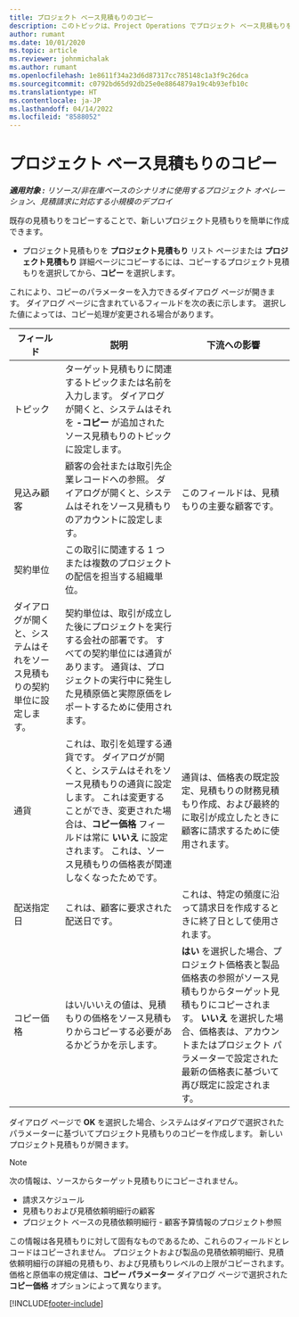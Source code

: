 ```yaml
---
title: プロジェクト ベース見積もりのコピー
description: このトピックは、Project Operations でプロジェクト ベース見積もりをコピーする方法について説明します。
author: rumant
ms.date: 10/01/2020
ms.topic: article
ms.reviewer: johnmichalak
ms.author: rumant
ms.openlocfilehash: 1e8611f34a23d6d87317cc785148c1a3f9c26dca
ms.sourcegitcommit: c0792bd65d92db25e0e8864879a19c4b93efb10c
ms.translationtype: HT
ms.contentlocale: ja-JP
ms.lasthandoff: 04/14/2022
ms.locfileid: "8588052"
---
```

# <a name="copy-project-based-quotes"></a>プロジェクト ベース見積もりのコピー

_**適用対象 :** リソース/非在庫ベースのシナリオに使用するプロジェクト オペレーション、見積請求に対応する小規模のデプロイ_

既存の見積もりをコピーすることで、新しいプロジェクト見積もりを簡単に作成できます。 

- プロジェクト見積もりを **プロジェクト見積もり** リスト ページまたは **プロジェクト見積もり** 詳細ページにコピーするには、コピーするプロジェクト見積もりを選択してから、**コピー** を選択します。

これにより、コピーのパラメーターを入力できるダイアログ ページが開きます。 ダイアログ ページに含まれているフィールドを次の表に示します。 選択した値によっては、コピー処理が変更される場合があります。

| **フィールド** | **説明** | **下流への影響** |
| --- | --- | --- |
| トピック | ターゲット見積もりに関連するトピックまたは名前を入力します。 ダイアログが開くと、システムはそれを **-コピー** が追加されたソース見積もりのトピックに設定します。 | |
| 見込み顧客 | 顧客の会社または取引先企業レコードへの参照。 ダイアログが開くと、システムはそれをソース見積もりのアカウントに設定します。 | このフィールドは、見積もりの主要な顧客です。 |
| 契約単位 | この取引に関連する 1 つまたは複数のプロジェクトの配信を担当する組織単位。
ダイアログが開くと、システムはそれをソース見積もりの契約単位に設定します。 | 契約単位は、取引が成立した後にプロジェクトを実行する会社の部署です。 すべての契約単位には通貨があります。 通貨は、プロジェクトの実行中に発生した見積原価と実際原価をレポートするために使用されます。 |
| 通貨 | これは、取引を処理する通貨です。 ダイアログが開くと、システムはそれをソース見積もりの通貨に設定します。 これは変更することができ、変更された場合は、**コピー価格** フィールドは常に **いいえ** に設定されます。 これは、ソース見積もりの価格表が関連しなくなったためです。 | 通貨は、価格表の既定設定、見積もりの財務見積もり作成、および最終的に取引が成立したときに顧客に請求するために使用されます。 |
| 配送指定日 | これは、顧客に要求された配送日です。 | これは、特定の頻度に沿って請求日を作成するときに終了日として使用されます。 |
| コピー価格 | はい/いいえの値は、見積もりの価格をソース見積もりからコピーする必要があるかどうかを示します。 | **はい** を選択した場合、プロジェクト価格表と製品価格表の参照がソース見積もりからターゲット見積もりにコピーされます。 **いいえ** を選択した場合、価格表は、アカウントまたはプロジェクト パラメーターで設定された最新の価格表に基づいて再び既定に設定されます。 |

ダイアログ ページで **OK** を選択した場合、システムはダイアログで選択されたパラメーターに基づいてプロジェクト見積もりのコピーを作成します。 新しいプロジェクト見積もりが開きます。 

> [!NOTE]
> 次の情報は、ソースからターゲット見積もりにコピーされません。
>
> - 請求スケジュール
> - 見積もりおよび見積依頼明細行の顧客
> - プロジェクト ベースの見積依頼明細行 - 顧客予算情報のプロジェクト参照
>
>この情報は各見積もりに対して固有なものであるため、これらのフィールドとレコードはコピーされません。 プロジェクトおよび製品の見積依頼明細行、見積依頼明細行の詳細の見積もり、および見積もりレベルの上限がコピーされます。 価格と原価率の規定値は、**コピー パラメーター** ダイアログ ページで選択された **コピー価格** オプションによって異なります。


[!INCLUDE[footer-include](../includes/footer-banner.md)]